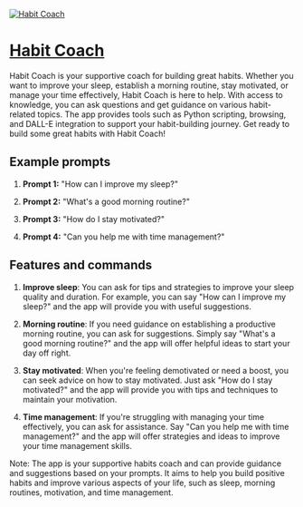 [![Habit Coach](https://files.oaiusercontent.com/file-vM1KUGs8Fk7jD7HhMuuXDaqt?se=2123-10-17T02%3A51%3A40Z&sp=r&sv=2021-08-06&sr=b&rscc=max-age%3D31536000%2C%20immutable&rscd=attachment%3B%20filename%3Dfee1cec6-9768-4e21-a9fe-6fd5e2ece558.png&sig=s9G4V1yRgAT9GNaKSSvCEVJRjXsfu49/M8vKnKc1aXc%3D)](https://chat.openai.com/g/g-07vIdqEps-habit-coach)

# [Habit Coach](https://chat.openai.com/g/g-07vIdqEps-habit-coach)

Habit Coach is your supportive coach for building great habits. Whether you want to improve your sleep, establish a morning routine, stay motivated, or manage your time effectively, Habit Coach is here to help. With access to knowledge, you can ask questions and get guidance on various habit-related topics. The app provides tools such as Python scripting, browsing, and DALL-E integration to support your habit-building journey. Get ready to build some great habits with Habit Coach!

## Example prompts

1. **Prompt 1:** "How can I improve my sleep?"

2. **Prompt 2:** "What's a good morning routine?"

3. **Prompt 3:** "How do I stay motivated?"

4. **Prompt 4:** "Can you help me with time management?"

## Features and commands

1. **Improve sleep**: You can ask for tips and strategies to improve your sleep quality and duration. For example, you can say "How can I improve my sleep?" and the app will provide you with useful suggestions.

2. **Morning routine**: If you need guidance on establishing a productive morning routine, you can ask for suggestions. Simply say "What's a good morning routine?" and the app will offer helpful ideas to start your day off right.

3. **Stay motivated**: When you're feeling demotivated or need a boost, you can seek advice on how to stay motivated. Just ask "How do I stay motivated?" and the app will provide you with tips and techniques to maintain your motivation.

4. **Time management**: If you're struggling with managing your time effectively, you can ask for assistance. Say "Can you help me with time management?" and the app will offer strategies and ideas to improve your time management skills.

Note: The app is your supportive habits coach and can provide guidance and suggestions based on your prompts. It aims to help you build positive habits and improve various aspects of your life, such as sleep, morning routines, motivation, and time management.